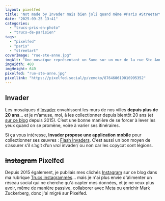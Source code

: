 ```yaml
---
layout: pixelfed
title: 'Not made by Invader mais bien joli quand même #Paris #Streetart'
date: "2025-09-25 13:41"
categories: 
  - "trucs-pris-en-photo"
  - "trucs-de-parisien"
tags: 
  - "pixelfed"
  - "paris"
  - "streetart"
coverImage: "rue-ste-anne.jpg"
imgAlt: "Une mosaïque représentant un Sumo sur un mur de la rue Ste Anne"
imgWidth: 480
imgHeight: 640
pixelfed: "rue-ste-anne.jpg"
pixellink: "https://pixelfed.social/p/zemoko/876460619016995352"
---
```


<h2 id="invader">Invader</h2>

<p>Les mosaïques d’<a href="https://fr.wikipedia.org/wiki/Invader_%28artiste%29">Invader</a> envahissent les murs de nos villes <strong>depuis plus de 20&nbsp;ans</strong>… et je m’amuse, moi, à les collectionner depuis bientôt 20&nbsp;ans (et <a href="/tag/spaceinvader/">sur ce blog</a> depuis 2015). C’est une bonne manière de se forcer à lever les yeux quand on se promène, voire à varier ses itinéraires.</p>

<p>Si ça vous intéresse, <strong>Invader propose une application mobile</strong> pour collectionner ses œuvres&nbsp;: <a href="http://www.space-invaders.com/flashinvaders/">Flash Invaders</a>. C’est aussi un bon moyen de s’assurer s’il s’agit d’un <em>vrai</em> invader/ ou non car les copycat sont légions.</p>

<h2 id="pixelfed"><s>Instagram</s> Pixelfed</h2>

<p>Depuis 2015 également, je publiais mes clichés <a href="https://www.instagram.com/zemoko/">Instagram</a> sur ce blog dans ma rubrique <a href="/category/trucs-pris-en-photos/trucs-instagrammes/">Trucs instagrammés</a>... mais je n'ai plus envie d'alimenter un réseau social qui ne cherche qu'à capter mes données, et je ne veux plus avoir, même de manière passive, collaborer avec Meta ou enrichir Mark Zuckerberg, donc j'ai migré sur Pixelfed.</p>
